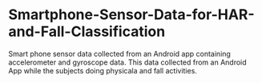 # Smartphone-Sensor-Data-for-HAR-and-Fall-Classification
Smart phone sensor data collected from an Android app containing accelerometer and gyroscope data. This data collected from an Android App while the subjects doing physicala and fall activities.
